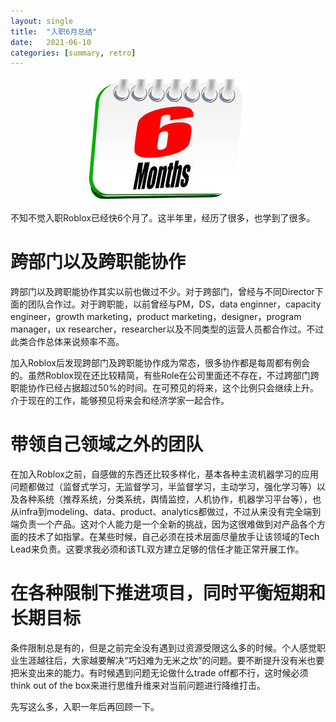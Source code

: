 ```yaml
---
layout: single
title:  "入职6月总结"
date:   2021-06-10
categories: [summary, retro]
---
```


<p align="center">
    <img src="/assets/images/2021-06-10-six-month-checkin/six-month-checkin.jpeg" alt="drawing"/>
</p>

不知不觉入职Roblox已经快6个月了。这半年里，经历了很多，也学到了很多。

# 跨部门以及跨职能协作
跨部门以及跨职能协作其实以前也做过不少。对于跨部门，曾经与不同Director下面的团队合作过。对于跨职能，以前曾经与PM，DS，data enginner，capacity engineer，growth marketing，product marketing，designer，program manager，ux researcher，researcher以及不同类型的运营人员都合作过。不过此类合作总体来说频率不高。

加入Roblox后发现跨部门及跨职能协作成为常态，很多协作都是每周都有例会的。虽然Roblox现在还比较精简，有些Role在公司里面还不存在，不过跨部门跨职能协作已经占据超过50%的时间。在可预见的将来，这个比例只会继续上升。介于现在的工作，能够预见将来会和经济学家一起合作。


# 带领自己领域之外的团队
在加入Roblox之前，自感做的东西还比较多样化，基本各种主流机器学习的应用问题都做过（监督式学习，无监督学习，半监督学习，主动学习，强化学习等）以及各种系统（推荐系统，分类系统，舆情监控，人机协作，机器学习平台等），也从infra到modeling、data、product、analytics都做过，不过从来没有完全端到端负责一个产品。这对个人能力是一个全新的挑战，因为这很难做到对产品各个方面的技术了如指掌。在某些时候，自己必须在技术层面尽量放手让该领域的Tech Lead来负责。这要求我必须和该TL双方建立足够的信任才能正常开展工作。


# 在各种限制下推进项目，同时平衡短期和长期目标
条件限制总是有的，但是之前完全没有遇到过资源受限这么多的时候。个人感觉职业生涯越往后，大家越要解决“巧妇难为无米之炊”的问题。要不断提升没有米也要把米变出来的能力。有时候遇到问题无论做什么trade off都不行，这时候必须think out of the box来进行思维升维来对当前问题进行降维打击。

先写这么多，入职一年后再回顾一下。